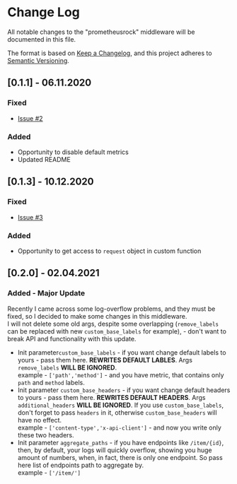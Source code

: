 # Change Log

All notable changes to the "prometheusrock" middleware will be documented in this file.

The format is based on [Keep a Changelog](https://keepachangelog.com/en/1.0.0/),
and this project adheres to [Semantic Versioning](https://semver.org/spec/v2.0.0.html).


## [0.1.1] - 06.11.2020
### Fixed
- [Issue #2](https://github.com/kozhushman/prometheusrock/issues/2)
### Added
- Opportunity to disable default metrics
- Updated README

## [0.1.3] - 10.12.2020
### Fixed
- [Issue #3](https://github.com/kozhushman/prometheusrock/issues/3)
### Added
- Opportunity to get access to `request` object in custom function

## [0.2.0] - 02.04.2021
### Added - Major Update
Recently I came across some log-overflow problems, and they must be fixed, 
so I decided to make some changes in this middleware.  
I will not delete some old args, 
despite some overlapping (`remove_labels` can be replaced with new `custom_base_labels` for example), - 
don't want to break API and functionality with this update.
- Init parameter`custom_base_labels` - if you want change default labels to yours - pass them here.
  **REWRITES DEFAULT LABLES**. Args `remove_labels` **WILL BE IGNORED**.   
  example - `['path','method']` - and you have metric, that contains only `path` and `method` labels.
- Init parameter `custom_base_headers` - if you want change default headers to yours - pass them here.
  **REWRITES DEFAULT HEADERS**. Args `additional_headers` **WILL BE IGNORED**.
  If you use `custom_base_labels`, don't forget to pass `headers` in it, 
  otherwise `custom_base_headers` will have no effect.  
  example - `['content-type','x-api-client']` - and now you write only these two headers.
- Init parameter `aggregate_paths` - if you have endpoints like `/item/{id}`, then, by default,
your logs will quickly overflow, showing you huge amount of numbers, when, in fact,
there is only one endpoint. So pass here list of endpoints path to aggregate by.  
example - `['/item/']`
